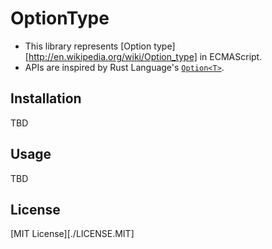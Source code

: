 # OptionType

* This library represents [Option type][http://en.wikipedia.org/wiki/Option_type] in ECMAScript.
* APIs are inspired by Rust Language's [`Option<T>`](https://doc.rust-lang.org/std/option/).


## Installation

TBD


## Usage

TBD


## License

[MIT License][./LICENSE.MIT]
